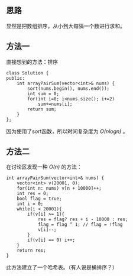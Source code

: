 ## 思路
显然是把数组排序，从小到大每隔一个数进行求和。

## 方法一
直接想到的方法：排序
```
class Solution {
public:
    int arrayPairSum(vector<int>& nums) {
        sort(nums.begin(), nums.end());
        int sum = 0;
        for(int i=0; i<nums.size(); i+=2)
            sum+=nums[i];
        return sum;
    }
};
```
因为使用了sort函数，所以时间复杂度为 _O(nlogn)_ 。

## 方法二
在讨论区发现一种 _O(n)_ 的方法：
```
int arrayPairSum(vector<int>& nums) {
    vector<int> v(20001, 0);
    for(int n: nums) v[n + 10000]++;
    int res = 0;
    bool flag = true;
    int i = 0;
    while(i < 20001){
        if(v[i] >= 1){
            res = flag? res + i - 10000 : res;
            flag = flag ^ 1; // flag = !flag
            v[i]--;
        }
        if(v[i] == 0) i++;
    }
    return res;
}
```
此方法建立了一个哈希表。（有人说是桶排序？）
